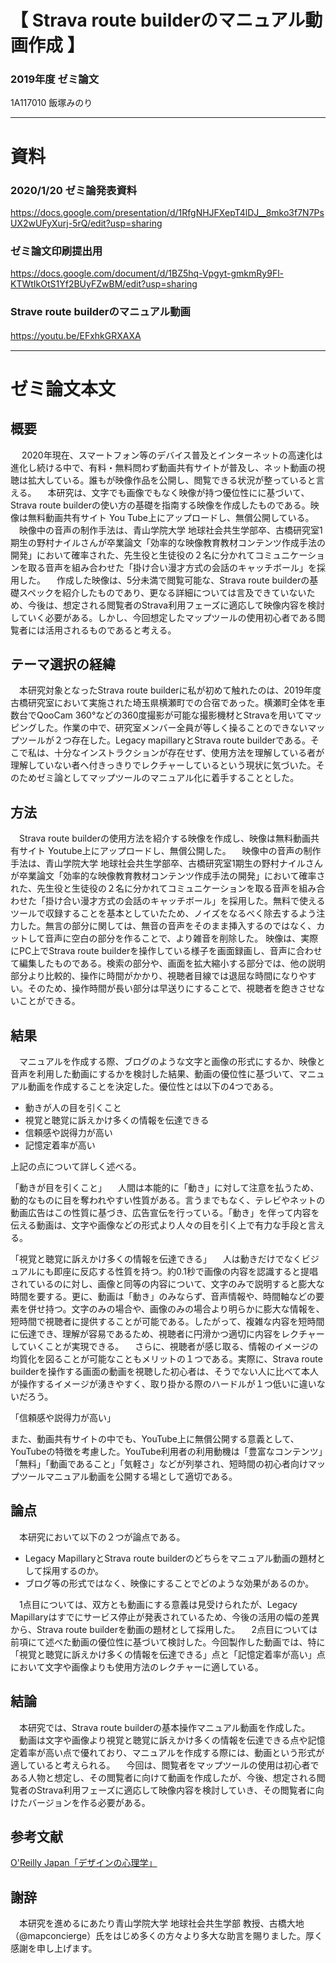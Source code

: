 # 【 Strava route builderのマニュアル動画作成 】
 
### 2019年度 ゼミ論文
1A117010 飯塚みのり
　
 ***
 
# 資料
 
### 2020/1/20 ゼミ論発表資料
https://docs.google.com/presentation/d/1RfgNHJFXepT4lDJ__8mko3f7N7PsUX2wUFyXurj-5rQ/edit?usp=sharing
 
### ゼミ論文印刷提出用
https://docs.google.com/document/d/1BZ5hq-Vpgyt-gmkmRy9Fl-KTWtIkOtS1Yf2BUyFZwBM/edit?usp=sharing
 
### Strave route builderのマニュアル動画
https://youtu.be/EFxhkGRXAXA
　
 

***

# ゼミ論文本文

## 概要

　 2020年現在、スマートフォン等のデバイス普及とインターネットの高速化は進化し続ける中で、有料・無料問わず動画共有サイトが普及し、ネット動画の視聴は拡大している。誰もが映像作品を公開し、閲覧できる状況が整っていると言える。
　本研究は、文字でも画像でもなく映像が持つ優位性にに基づいて、Strava route builderの使い方の基礎を指南する映像を作成したものである。映像は無料動画共有サイト You Tube上にアップロードし、無償公開している。
　映像中の音声の制作手法は、青山学院大学 地球社会共生学部卒、古橋研究室1期生の野村ナイルさんが卒業論文「効率的な映像教育教材コンテンツ作成手法の開発」において確率された、先生役と生徒役の２名に分かれてコミュニケーションを取る音声を組み合わせた「掛け合い漫才方式の会話のキャッチボール」を採用した。
　作成した映像は、5分未満で閲覧可能な、Strava route builderの基礎スペックを紹介したものであり、更なる詳細については言及できていないため、今後は、想定される閲覧者のStrava利用フェーズに適応して映像内容を検討していく必要がある。しかし、今回想定したマップツールの使用初心者である閲覧者には活用されるものであると考える。



## テーマ選択の経緯


　本研究対象となったStrava route builderに私が初めて触れたのは、2019年度古橋研究室において実施された埼玉県横瀬町での合宿であった。横瀬町全体を車数台でQooCam 360°などの360度撮影が可能な撮影機材とStravaを用いてマッピングした。作業の中で、研究室メンバー全員が等しく操ることのできないマップツールが２つ存在した。Legacy mapillaryとStrava route builderである。そこで私は、十分なインストラクションが存在せず、使用方法を理解している者が理解していない者へ付きっきりでレクチャーしているという現状に気づいた。そのためゼミ論としてマップツールのマニュアル化に着手することとした。



## 方法

　Strava route builderの使用方法を紹介する映像を作成し、映像は無料動画共有サイト Youtube上にアップロードし、無償公開した。
　映像中の音声の制作手法は、青山学院大学 地球社会共生学部卒、古橋研究室1期生の野村ナイルさんが卒業論文「効率的な映像教育教材コンテンツ作成手法の開発」において確率された、先生役と生徒役の２名に分かれてコミュニケーションを取る音声を組み合わせた「掛け合い漫才方式の会話のキャッチボール」を採用した。無料で使えるツールで収録することを基本としていたため、ノイズをなるべく除去するよう注力した。無言の部分に関しては、無音の音声をそのまま挿入するのではなく、カットして音声に空白の部分を作ることで、より雑音を削除した。
 映像は、実際にPC上でStrava route builderを操作している様子を画面録画し、音声に合わせて編集したものである。検索の部分や、画面を拡大縮小する部分では、他の説明部分より比較的、操作に時間がかかり、視聴者目線では退屈な時間になりやすい。そのため、操作時間が長い部分は早送りにすることで、視聴者を飽きさせないことができる。



## 結果

　マニュアルを作成する際、ブログのような文字と画像の形式にするか、映像と音声を利用した動画にするかを検討した結果、動画の優位性に基づいて、マニュアル動画を作成することを決定した。優位性とは以下の4つである。

- 動きが人の目を引くこと
- 視覚と聴覚に訴えかけ多くの情報を伝達できる
- 信頼感や説得力が高い
- 記憶定着率が高い

上記の点について詳しく述べる。

「動きが目を引くこと」
　人間は本能的に「動き」に対して注意を払うため、動的なものに目を奪われやすい性質がある。言うまでもなく、テレビやネットの動画広告はこの性質に基づき、広告宣伝を行っている。「動き」を伴って内容を伝える動画は、文字や画像などの形式より人々の目を引く上で有力な手段と言える。

「視覚と聴覚に訴えかけ多くの情報を伝達できる」
　人は動きだけでなくビジュアルにも即座に反応する性質を持つ。約0.1秒で画像の内容を認識すると提唱されているのに対し、画像と同等の内容について、文字のみで説明すると膨大な時間を要する。更に、動画は「動き」のみならず、音声情報や、時間軸などの要素を併せ持つ。文字のみの場合や、画像のみの場合より明らかに膨大な情報を、短時間で視聴者に提供することが可能である。したがって、複雑な内容を短時間に伝達でき、理解が容易であるため、視聴者に円滑かつ適切に内容をレクチャーしていくことが実現できる。
　さらに、視聴者が感じ取る、情報のイメージの均質化を図ることが可能なこともメリットの１つである。実際に、Strava route builderを操作する画面の動画を視聴した初心者は、そうでない人に比べて本人が操作するイメージが湧きやすく、取り掛かる際のハードルが１つ低いに違いないだろう。
 
「信頼感や説得力が高い」
 
また、動画共有サイトの中でも、YouTube上に無償公開する意義として、YouTubeの特徴を考慮した。YouTube利用者の利用動機は「豊富なコンテンツ」「無料」「動画であること」「気軽さ」などが列挙され、短時間の初心者向けマップツールマニュアル動画を公開する場として適切である。



## 論点

　本研究において以下の２つが論点である。

- Legacy MapillaryとStrava route builderのどちらをマニュアル動画の題材として採用するのか。
- ブログ等の形式ではなく、映像にすることでどのような効果があるのか。

　1点目については、双方とも動画にする意義は見受けられたが、Legacy Mapillaryはすでにサービス停止が発表されているため、今後の活用の幅の差異から、Strava route builderを動画の題材として採用した。
　2点目については前項にて述べた動画の優位性に基づいて検討した。今回製作した動画では、特に「視覚と聴覚に訴えかけ多くの情報を伝達できる」点と「記憶定着率が高い」点において文字や画像よりも使用方法のレクチャーに適している。



## 結論

　本研究では、Strava route builderの基本操作マニュアル動画を作成した。
　動画は文字や画像より視覚と聴覚に訴えかけ多くの情報を伝達できる点や記憶定着率が高い点で優れており、マニュアルを作成する際には、動画という形式が適していると考えられる。
　今回は、閲覧者をマップツールの使用は初心者である人物と想定し、その閲覧者に向けて動画を作成したが、今後、想定される閲覧者のStrava利用フェーズに適応して映像内容を検討していき、その閲覧者に向けたバージョンを作る必要がある。



## 参考文献

[O'Reilly Japan「デザインの心理学」](https://www.oreilly.co.jp/pub/9784873115573/100Things_sample.pdf)


## 謝辞

　本研究を進めるにあたり青山学院大学 地球社会共生学部 教授、古橋大地（@mapconcierge）氏をはじめ多くの方々より多大な助言を賜りました。厚く感謝を申し上げます。


